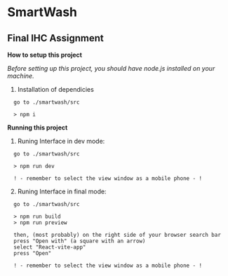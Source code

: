 # SmartWash
## Final IHC Assignment

**How to setup this project**

*Before setting up this project, you should have node.js installed on your machine.*

1. Installation of dependicies

```
  go to ./smartwash/src

  > npm i
```
 
**Running this project**

1. Runing Interface in dev mode:
```
  go to ./smartwash/src

  > npm run dev

  ! - remember to select the view window as a mobile phone - !
```

2. Runing Interface in final mode:

```
  go to ./smartwash/src

  > npm run build
  > npm run preview

  then, (most probably) on the right side of your browser search bar
  press "Open with" (a square with an arrow)
  select "React-vite-app"
  press "Open"

  ! - remember to select the view window as a mobile phone - !
```
